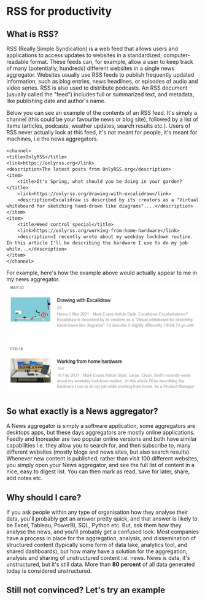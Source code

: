 # RSS for productivity

## What is RSS?

RSS (Really Simple Syndication) is a web feed that allows users and applications to access updates to websites in a standardized, computer-readable format. These feeds can, for example, allow a user to keep track of many (potentially, hundreds) different websites in a single news aggregator. Websites usually use RSS feeds to publish frequently updated information, such as blog entries, news headlines, or episodes of audio and video series. RSS is also used to distribute podcasts. An RSS document (usually called the "feed") includes full or summarized text, and metadata, like publishing date and author's name.

Below you can see an example of the contents of an RSS feed. It's simply a channel (this could be your favourite news or blog site), followed by a list of items (articles, podcasts, weather updates, search results etc.). Users of RSS never actually look at this feed, it's not meant for people, it's meant for machines, i.e the news aggregators.

    <channel>
    <title>OnlyRSS</title>
    <link>https://onlyrss.org</link>
    <description>The latest posts from OnlyRSS.org</description>
    <item>
        <title>It's Spring, what should you be doing in your garden?</title>
        <link>https://onlyrss.org/drawing-with-excalidraw</link>
        <description>Excalidraw is described by its creators as a "Virtual whiteboard for sketching hand-drawn like diagrams"....</description>
    </item>
    <item>
        <title>Weed control special</title>
        <link>https://onlyrss.org/working-from-home-hardware</link>
        <description>I recently wrote about my weekday lockdown routine. In this article I'll be describing the hardware I use to do my job while...</description>
    </item>
    </channel>

For example, here's how the example above would actually appear to me in my news aggregator.
![](images/rss-for-productivity-1.png)

## So what exactly is a News aggregator?

A News aggregator is simply a software application, some aggregators are desktops apps, but these days aggregators are mostly online applications. Feedly and Inoreader are two popular online versions and both have similar capabilities i.e. they allow you to search for, and then subscribe to, many different websites (mostly blogs and news sites, but also search results). Whenever new content is published, rather than visit 100 different websites, you simply open your News aggregator, and see the full list of content in a nice, easy to digest list. You can then mark as read, save for later, share, add notes etc.

## Why should I care?

If you ask people within any type of organisation how they analyse their data, you'll probably get an answer pretty quick, and that answer is likely to be Excel, Tableau, PowerBI, SQL, Python etc. But, ask them how they analyse the news, and you'll probably get a confused look. Most companies have a process in place for the aggregation, analysis, and dissemination of structured content (typically some form of data lake, analytics tool, and shared dashboards), but how many have a solution for the aggregation, analysis and sharing of unstructured content i.e. news. News is data, it's unstructured, but it's still data. More than **80 percent** of all data generated today is considered unstructured.

## Still not convinced? Let's try an example
